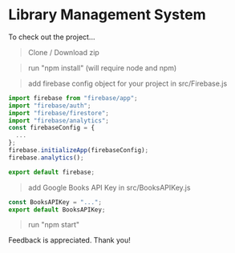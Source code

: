 # Library Management System

To check out the project...

> Clone / Download zip

> run "npm install" (will require node and npm)

> add firebase config object for your project in src/Firebase.js

```js script
import firebase from "firebase/app";
import "firebase/auth";
import "firebase/firestore";
import "firebase/analytics";
const firebaseConfig = {
  ...
};
firebase.initializeApp(firebaseConfig);
firebase.analytics();

export default firebase;
```

> add Google Books API Key in src/BooksAPIKey.js

```js script
const BooksAPIKey = "...";
export default BooksAPIKey;
```

> run "npm start"

Feedback is appreciated. Thank you!
